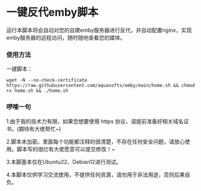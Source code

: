 <h1>一键反代emby脚本</h1>
运行本脚本将会自动对您的自建emby服务器进行反代，并自动配置nginx，实现emby服务器的远程访问，随时随地查看您的媒体。

### 使用方法
一键脚本：

`wget -N --no-check-certificate https://raw.githubusercontent.com/aquasofts/emby/main/home.sh && chmod +x home.sh && ./home.sh`

### 啰嗦一句
1.由于我的技术力有限，如果您想要使用 https 协议，请提前准备好相关域名证书。(期待有大佬帮忙~)

2.脚本未加密。里面每个功能都注释的很清楚，不存在任何安全问题，请放心使用。脚本写的很烂有大佬愿意可以提交修改！~

3.本脚基本仅在Ubuntu22、Debian12进行测试。

4.本脚本仅供学习交流使用，不提供任何资源，请勿用于非法用途，否则后果自负。

